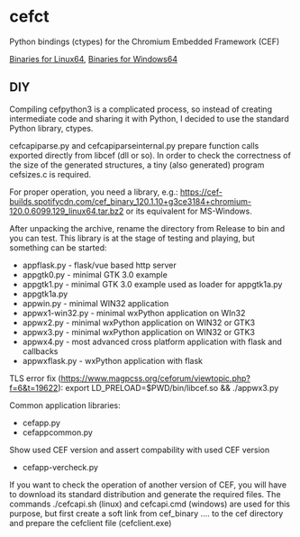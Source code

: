 # cefct

Python bindings (ctypes) for the Chromium Embedded Framework (CEF)

[Binaries for Linux64](https://cef-builds.spotifycdn.com/index.html#linux64),
[Binaries for Windows64](https://cef-builds.spotifycdn.com/index.html#windows64)

## DIY
Compiling cefpython3 is a complicated process, so instead of creating intermediate
code and sharing it with Python, I decided to use the standard Python library, ctypes.

cefcapiparse.py and cefcapiparseinternal.py prepare function calls exported directly from
libcef (dll or so). In order to check the correctness of the size of the generated structures,
a tiny (also generated) program cefsizes.c is required.

For proper operation, you need a library, e.g.:
https://cef-builds.spotifycdn.com/cef_binary_120.1.10+g3ce3184+chromium-120.0.6099.129_linux64.tar.bz2
or its equivalent for MS-Windows.

After unpacking the archive, rename the directory from Release to bin and you can test.
This library is at the stage of testing and playing, but something can be started:
- appflask.py - flask/vue based http server
- appgtk0.py - minimal GTK 3.0 example
- appgtk1.py - minimal GTK 3.0 example used as loader for appgtk1a.py
- appgtk1a.py
- appwin.py - minimal WIN32 application
- appwx1-win32.py - minimal wxPython application on WIn32
- appwx2.py - minimal wxPython application on WIN32 or GTK3
- appwx3.py - minimal wxPython application on WIN32 or GTK3
- appwx4.py - most advanced cross platform application with flask and callbacks
- appwxflask.py - wxPython application with flask

TLS error fix (https://www.magpcss.org/ceforum/viewtopic.php?f=6&t=19622):
export LD_PRELOAD=$PWD/bin/libcef.so && ./appwx3.py

Common application libraries:
- cefapp.py
- cefappcommon.py

Show used CEF version and assert compability with used CEF version
- cefapp-vercheck.py

If you want to check the operation of another version of CEF,
you will have to download its standard distribution and generate the required files.
The commands ./cefcapi.sh (linux) and cefcapi.cmd (windows) are used for this purpose,
but first create a soft link from cef_binary .... to the cef directory and prepare
the cefclient file (cefclient.exe)
